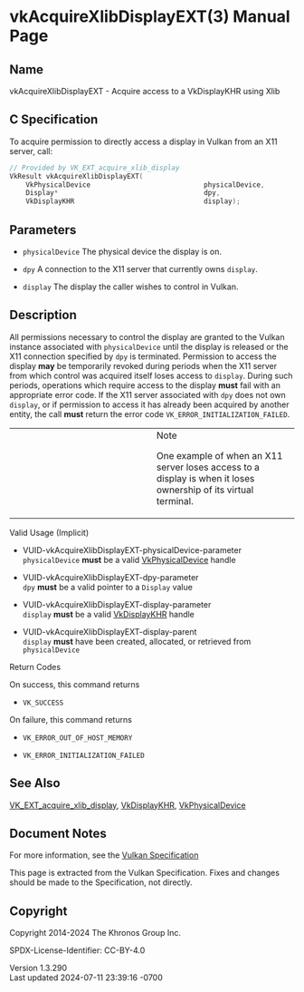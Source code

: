 # vkAcquireXlibDisplayEXT(3) Manual Page

## Name

vkAcquireXlibDisplayEXT - Acquire access to a VkDisplayKHR using Xlib



## <a href="#_c_specification" class="anchor"></a>C Specification

To acquire permission to directly access a display in Vulkan from an X11
server, call:

``` c
// Provided by VK_EXT_acquire_xlib_display
VkResult vkAcquireXlibDisplayEXT(
    VkPhysicalDevice                            physicalDevice,
    Display*                                    dpy,
    VkDisplayKHR                                display);
```

## <a href="#_parameters" class="anchor"></a>Parameters

- `physicalDevice` The physical device the display is on.

- `dpy` A connection to the X11 server that currently owns `display`.

- `display` The display the caller wishes to control in Vulkan.

## <a href="#_description" class="anchor"></a>Description

All permissions necessary to control the display are granted to the
Vulkan instance associated with `physicalDevice` until the display is
released or the X11 connection specified by `dpy` is terminated.
Permission to access the display **may** be temporarily revoked during
periods when the X11 server from which control was acquired itself loses
access to `display`. During such periods, operations which require
access to the display **must** fail with an appropriate error code. If
the X11 server associated with `dpy` does not own `display`, or if
permission to access it has already been acquired by another entity, the
call **must** return the error code `VK_ERROR_INITIALIZATION_FAILED`.

<table>
<colgroup>
<col style="width: 50%" />
<col style="width: 50%" />
</colgroup>
<tbody>
<tr>
<td class="icon"><em></em></td>
<td class="content">Note
<p>One example of when an X11 server loses access to a display is when
it loses ownership of its virtual terminal.</p></td>
</tr>
</tbody>
</table>

Valid Usage (Implicit)

- <a href="#VUID-vkAcquireXlibDisplayEXT-physicalDevice-parameter"
  id="VUID-vkAcquireXlibDisplayEXT-physicalDevice-parameter"></a>
  VUID-vkAcquireXlibDisplayEXT-physicalDevice-parameter  
  `physicalDevice` **must** be a valid
  [VkPhysicalDevice](https://registry.khronos.org/vulkan/specs/1.3-extensions/man/html/VkPhysicalDevice.html) handle

- <a href="#VUID-vkAcquireXlibDisplayEXT-dpy-parameter"
  id="VUID-vkAcquireXlibDisplayEXT-dpy-parameter"></a>
  VUID-vkAcquireXlibDisplayEXT-dpy-parameter  
  `dpy` **must** be a valid pointer to a `Display` value

- <a href="#VUID-vkAcquireXlibDisplayEXT-display-parameter"
  id="VUID-vkAcquireXlibDisplayEXT-display-parameter"></a>
  VUID-vkAcquireXlibDisplayEXT-display-parameter  
  `display` **must** be a valid [VkDisplayKHR](https://registry.khronos.org/vulkan/specs/1.3-extensions/man/html/VkDisplayKHR.html) handle

- <a href="#VUID-vkAcquireXlibDisplayEXT-display-parent"
  id="VUID-vkAcquireXlibDisplayEXT-display-parent"></a>
  VUID-vkAcquireXlibDisplayEXT-display-parent  
  `display` **must** have been created, allocated, or retrieved from
  `physicalDevice`

Return Codes

On success, this command returns  
- `VK_SUCCESS`

On failure, this command returns  
- `VK_ERROR_OUT_OF_HOST_MEMORY`

- `VK_ERROR_INITIALIZATION_FAILED`

## <a href="#_see_also" class="anchor"></a>See Also

[VK_EXT_acquire_xlib_display](https://registry.khronos.org/vulkan/specs/1.3-extensions/man/html/VK_EXT_acquire_xlib_display.html),
[VkDisplayKHR](https://registry.khronos.org/vulkan/specs/1.3-extensions/man/html/VkDisplayKHR.html),
[VkPhysicalDevice](https://registry.khronos.org/vulkan/specs/1.3-extensions/man/html/VkPhysicalDevice.html)

## <a href="#_document_notes" class="anchor"></a>Document Notes

For more information, see the <a
href="https://registry.khronos.org/vulkan/specs/1.3-extensions/html/vkspec.html#vkAcquireXlibDisplayEXT"
target="_blank" rel="noopener">Vulkan Specification</a>

This page is extracted from the Vulkan Specification. Fixes and changes
should be made to the Specification, not directly.

## <a href="#_copyright" class="anchor"></a>Copyright

Copyright 2014-2024 The Khronos Group Inc.

SPDX-License-Identifier: CC-BY-4.0

Version 1.3.290  
Last updated 2024-07-11 23:39:16 -0700

